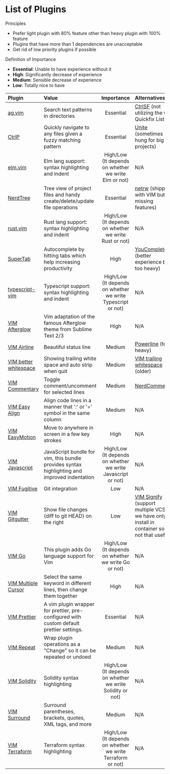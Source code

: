 # List of Plugins

Principles

- Prefer light plugin with 80% feature other than heavy plugin with 100% feature
- Plugins that have more than 1 dependencies are unacceptable
- Get rid of low priority plugins if possible

Definition of Importance

- **Essential**: Unable to have experience without it
- **High**: Significantly decrease of experience
- **Medium**: Sensible decrease of experience
- **Low**: Totally nice to have

| Plugin        | Value           | Importance | Alternatives |
| :------------ | :-------------- | :--------: | :----------- |
| [ag.vim](https://github.com/rking/ag.vim) | Search text patterns in directories | Essential | [CtrlSF](https://github.com/dyng/ctrlsf.vim) (not utilizing the vim Quickfix List) |
| [CtrlP](https://github.com/kien/ctrlp.vim.git) | Quickly navigate to any files given a fuzzy matching pattern | Essential | [Unite](https://github.com/Shougo/unite.vim.git) (sometimes hung for big projects) |
| [elm.vim](https://github.com/lambdatoast/elm.vim) | Elm lang support: syntax highlighting and indent | High/Low (It depends on whether we write Elm or not) | N/A |
| [NerdTree](https://github.com/scrooloose/nerdtree.git) | Tree view of project files and handy create/delete/update file operations | Essential | [netrw](http://www.vim.org/scripts/script.php?script_id=1075) (shipped with VIM but missing features) |
| [rust.vim](https://github.com/rust-lang/rust.vim) | Rust lang support: syntax highlighting and indent | High/Low (It depends on whether we write Rust or not) | N/A |
| [SuperTab](https://github.com/ervandew/supertab.git) | Autocomplete by hitting tabs which help increasing productivity | High | [YouCompleteMe](https://github.com/Valloric/YouCompleteMe) (better experience but too heavy) |
| [typescript-vim](https://github.com/leafgarland/typescript-vim) | Typescript support: syntax highlighting and indent | High/Low (It depends on whether we write Typescript or not) | N/A |
| [VIM Afterglow](https://github.com/danilo-augusto/vim-afterglow) | Vim adaptation of the famous Afterglow theme from Sublime Text 2/3 | High | N/A |
| [VIM Airline](https://github.com/bling/vim-airline.git) | Beautiful status line | Medium | [Powerline](https://github.com/powerline/powerline) (too heavy) |
| [VIM better whitespace](https://github.com/ntpeters/vim-better-whitespace.git) | Showing trailing white space and auto strip when quit | Medium | [VIM trailing whitespace](https://github.com/bronson/vim-trailing-whitespace) (older) |
| [VIM Commentary](https://github.com/tpope/vim-commentary.git) | Toggle comment/uncomment for selected lines | Medium | [NerdCommenter](https://github.com/scrooloose/nerdcommenter) |
| [VIM Easy Align](https://github.com/junegunn/vim-easy-align.git) | Align code lines in a manner that ':' or '=' symbol in the same column | Medium | N/A |
| [VIM EasyMotion](https://github.com/easymotion/vim-easymotion.git) | Move to anywhere in screen in a few key strokes | High | N/A |
| [VIM Javascript](https://github.com/pangloss/vim-javascript.git) | JavaScript bundle for vim, this bundle provides syntax highlighting and improved indentation | High/Low (It depends on whether we write Javascript or not) | N/A |
| [VIM Fugitive](https://github.com/tpope/vim-fugitive.git) | Git integration | Low | N/A |
| [VIM Gitgutter](https://github.com/airblade/vim-gitgutter.git) | Show file changes (diff to git HEAD) on the right | Low | [VIM Signify](https://github.com/mhinz/vim-signify) (support multiple VCS but we have only git install in container so it's not that useful) |
| [VIM Go](https://github.com/fatih/vim-go) | This plugin adds Go language support for Vim | High/Low (It depends on whether we write Go or not) | N/A |
| [VIM Multiple Cursor](https://github.com/terryma/vim-multiple-cursors.git) | Select the same keyword in different lines, then change them together | High | N/A |
| [VIM Prettier](https://github.com/prettier/vim-prettier) | A vim plugin wrapper for prettier, pre-configured with custom default prettier settings. | Essential | N/A |
| [VIM Repeat](https://github.com/tpope/vim-repeat.git) | Wrap plugin operations as a "Change" so it can be repeated or undoed | Medium | N/A |
| [VIM Solidity](https://github.com/tomlion/vim-solidity) | Solidity syntax highlighting | High/Low (It depends on whether we write Solidity or not) | N/A |
| [VIM Surround](https://github.com/tpope/vim-surround.git) | Surround parentheses, brackets, quotes, XML tags, and more | Medium | N/A |
| [VIM Terraform](https://github.com/hashivim/vim-terraform) | Terraform syntax highlighting | High/Low (It depends on whether we write Terraform or not) | N/A |
